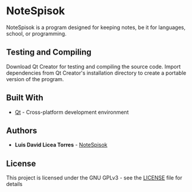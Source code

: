 # NoteSpisok

NoteSpisok is a program designed for keeping notes, be it for languages, school, or programming. 

## Testing and Compiling

Download Qt Creator for testing and compiling the source code. Import 
dependencies from Qt Creator's installation directory to create a 
portable version of the program. 

## Built With

* [Qt](https://www.qt.io/) - Cross-platform development environment

## Authors

* **Luis David Licea Torres** - [NoteSpisok](https://github.com/Luis-Licea/NoteSpisok)

## License

This project is licensed under the  GNU GPLv3 - see the [LICENSE](https://github.com/Luis-Licea/NoteSpisok) file for details

